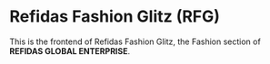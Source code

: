 # Refidas Fashion Glitz (RFG)
This is the frontend of Refidas Fashion Glitz, the Fashion section of **REFIDAS GLOBAL ENTERPRISE**.
